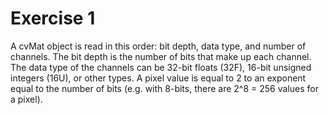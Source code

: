 # Exercise 1

A cvMat object is read in this order: bit depth, data type, and number of channels.  The bit depth is the number of bits that make up each channel.  The data type of the channels can be 32-bit floats (32F), 16-bit unsigned integers (16U), or other types.  A pixel value is equal to 2 to an exponent equal to the number of bits (e.g. with 8-bits, there are 2^8 = 256 values for a pixel).
